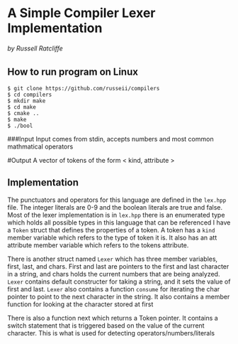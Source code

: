 # A Simple Compiler Lexer Implementation 
###### by Russell Ratcliffe

## How to run program on Linux
```
$ git clone https://github.com/russeii/compilers
$ cd compilers
$ mkdir make
$ cd make
$ cmake ..
$ make
$ ./bool
```
###Input
Input comes from stdin, accepts numbers and most common mathmatical operators

#Output
A vector of tokens of the form < kind, attribute >

## Implementation
The punctuators and operators for this language are defined in the `lex.hpp` file.
The integer literals are 0-9 and the boolean literals are true and false.
Most of the lexer implementation is in `lex.hpp` there is an enumerated type which holds all
possible types in this language that can be referenced
I have a `Token` struct that defines the properties of a token. A token has a `kind` member variable 
which refers to the type of token it is. It also has an att attribute member variable which refers to the 
tokens attribute.

There is another struct named `Lexer` which has three member variables, first, last, and chars. First and last
are pointers to the first and last character in a string, and chars holds the current numbers that are being 
analyzed. `Lexer` contains default constructer for taking a string, and it sets the value of first and last.
`Lexer` also contains a function `consume` for iterating the char pointer to point to the next character
in the string. It also contains a member function for looking at the character stored at first 

There is also a function next which returns a Token pointer. It contains a switch
statement that is triggered based on the value of the current character. This is what is used
for detecting operators/numbers/literals
 
